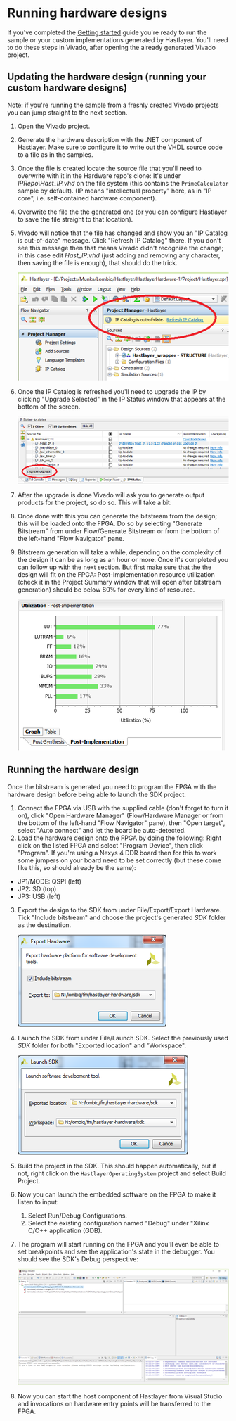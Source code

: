 # Running hardware designs



If you've completed the [Getting started](GettingStarted.md) guide you're ready to run the sample or your custom implementations generated by Hastlayer. You'll need to do these steps in Vivado, after opening the already generated Vivado project.


## Updating the hardware design (running your custom hardware designs)

Note: if you're running the sample from a freshly created Vivado projects you can jump straight to the next section.

1. Open the Vivado project.
2. Generate the hardware description with the .NET component of Hastlayer. Make sure to configure it to write out the VHDL source code to a file as in the samples.
3. Once the file is created locate the source file that you'll need to overwrite with it in the Hardware repo's clone: It's under *IPRepo\Hast_IP.vhd* on the file system (this contains the `PrimeCalculator` sample by default). (IP means "intellectual property" here, as in "IP core", i.e. self-contained hardware component).
4. Overwrite the file the the generated one (or you can configure Hastlayer to save the file straight to that location).
5. Vivado will notice that the file has changed and show you an "IP Catalog is out-of-date" message. Click "Refresh IP Catalog" there. If you don't see this message then that means Vivado didn't recognize the change; in this case edit *Hast_IP.vhd* (just adding and removing any character, then saving the file is enough), that should do the trick.

	![IP Catalog is out-of-date](Images/IPCatalogOutOfDate.png)

6. Once the IP Catalog is refreshed you'll need to upgrade the IP by clicking "Upgrade Selected" in the IP Status window that appears at the bottom of the screen.

	![Upgrade IP](Images/UpgradeIP.png)

7. After the upgrade is done Vivado will ask you to generate output products for the project, so do so. This will take a bit.
8. Once done with this you can generate the bitstream from the design; this will be loaded onto the FPGA. Do so by selecting "Generate Bitstream" from under Flow/Generate Bitstream or from the bottom of the left-hand "Flow Navigator" pane. 
9. Bitstream generation will take a while, depending on the complexity of the design it can be as long as an hour or more. Once it's completed you can follow up with the next section. But first make sure that the the design will fit on the FPGA: Post-Implementation resource utilization (check it in the Project Summary window that will open after bitstream generation) should be below 80% for every kind of resource.

	![Resource Utilization](Images/ResourceUtilization.png)


## Running the hardware design

Once the bitstream is generated you need to program the FPGA with the hardware design before being able to launch the SDK project.

1. Connect the FPGA via USB with the supplied cable (don't forget to turn it on), click "Open Hardware Manager" (Flow/Hardware Manager or from the bottom of the left-hand "Flow Navigator" pane), then "Open target", select "Auto connect" and let the board be auto-detected.
2. Load the hardware design onto the FPGA by doing the following: Right click on the listed FPGA and select "Program Device", then click "Program". If you're using a Nexys 4 DDR board then for this to work some jumpers on your board need to be set correctly (but these come like this, so should already be the same):
- JP1/MODE: QSPI (left)
- JP2: SD (top)
- JP3: USB (left)
3. Export the design to the SDK from under File/Export/Export Hardware. Tick "Include bitstream" and choose the project's generated *SDK* folder as the destination.

	![Export Hardware](Images/ExportHardwareToSDK.png)

4. Launch the SDK from under File/Launch SDK. Select the previously used *SDK* folder for both "Exported location" and "Workspace".

	![Launch SDK](Images/LaunchSDK.png)

5. Build the project in the SDK. This should happen automatically, but if not, right click on the `HastlayerOperatingSystem` project and select Build Project.
6. Now you can launch the embedded software on the FPGA to make it listen to input:
	1. Select Run/Debug Configurations.
	2. Select the existing configuration named "Debug" under "Xilinx C/C++ application (GDB).
7. The program will start running on the FPGA and you'll even be able to set breakpoints and see the application's state in the debugger. You should see the SDK's Debug perspective:

	![Xilinx SDK Debug perspective](Images/XilinxSdkDebugPerspective.png)

8. Now you can start the host component of Hastlayer from Visual Studio and invocations on hardware entry points will be transferred to the FPGA.